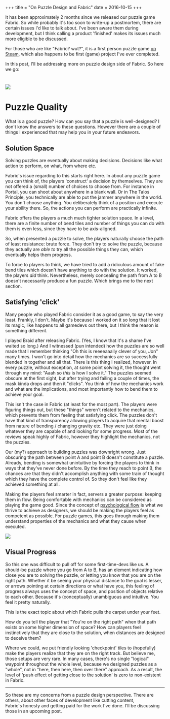 +++
title = "On Puzzle Design and Fabric"
date = 2016-10-15
+++

It has been approximately 2 months since we released our puzzle game Fabric. So while probably it's too soon to write-up a postmortem, there are certain issues I'd like to talk about. I've been aware them during development, but I think calling a product 'finished' makes its issues much more eligible to be discussed.

For those who are like "Fabric? wut?", it is a first person puzzle game [on Steam](http://store.steampowered.com/app/489660), which also happens to be first (game) project I've ever completed.

In this post, I'll be addressing more on puzzle design side of Fabric. So here we go:

# ![](images/08.png)

# Puzzle Quality

What is a good puzzle? How can you say that a puzzle is well-designed? I don't know the answers to these questions. However there are a couple of things I experienced that may help you in your future endeavors.

## Solution Space

Solving puzzles are eventually about making decisions. Decisions like what action to perform, on what, from where etc.

Fabric's issue regarding to this starts right here. In about any puzzle game you can think of, the players 'construct' a decision by themselves. They are not offered a (small) number of choices to choose from. For instance in Portal, you can shoot about anywhere in a blank wall. Or in The Talos Principle, you technically are able to put the jammer anywhere in the world. You don't choose anything. You deliberately think of a position and execute your ability there. So, the actions you can perform are practically infinite.

Fabric offers the players a much much tighter solution space. In a level, there are a finite number of bend tiles and number of things you can do with them is even less, since they have to be axis-aligned.

So, when presented a puzzle to solve, the players naturally choose the path of least resistance: brute force. They don't try to solve the puzzle, because they actually are _able to_ try all the possible things they can, which eventually helps them progress.

To force to players to think, we have tried to add a ridiculous amount of fake bend tiles which doesn't have anything to do with the solution. It worked, the players _did_ think. Nevertheless, merely concealing the path from A to B doesn't necessarily produce a fun puzzle. Which brings me to the next section.

## Satisfying 'click'

Many people who played Fabric consider it as a good game, to say the very least. Frankly, I don't. Maybe it's because I worked on it so long that it lost its magic, like happens to all gamedevs out there, but I think the reason is something different.

I played Braid after releasing Fabric. (Yes, I know that it's a shame I've waited so long.) And I witnessed (pun intended) how the puzzles are so well made that I remember thinking "Oh this is reeeeaaally clever of you, Jon" many times. I won't go into detail how the mechanics are so successfully blended in together and all that. There is this thing I realized, however. In every puzzle, without exception, at some point solving it, the thought went through my mind: "Aaah so _this_ is how I solve it." The puzzles seemed obscure at the first sight, but after trying and failing a couple of times, the mask kinda drops and then it "clicks". You think of how the mechanics work and what are the implications, and most importantly how to bend them to achieve your goal.

This isn't the case in Fabric (at least for the most part). The players were figuring things out, but these "things" weren't related to the mechanics, which prevents them from feeling that satisfying click. The puzzles don't have that kind of transparency allowing players to acquire that mental boost from nature of bending / changing gravity etc. They were just doing whatever they are capable of and looking for some progress. Most of the reviews speak highly of Fabric, however they highlight the mechanics, not the puzzles.

Our (my?) approach to building puzzles was downright wrong. Just obscuring the path between point A and point B doesn't constitute a puzzle. Already, bending is somewhat unintuitive by forcing the players to think in ways that they've never done before. By the time they reach to point B, the chances are that they didn't accomplish anything with some train of thought which they have the complete control of. So they don't feel like they achieved something at all.

Making the players feel smarter in fact, servers a greater purpose: keeping them in flow. Being comfortable with mechanics can be considered as playing the game good. Since the concept of [psychological flow](https://en.wikipedia.org/wiki/Flow_(psychology)#Conditions_for_flow) is what we thrive to achieve as designers, we should be making the players feel as competent as possible. For puzzle games, this goes through making them understand properties of the mechanics and what they cause when executed.

![](images/01.png)

## Visual Progress

So this one was difficult to pull off for some first-time-devs like us. A should-be puzzle where you go from A to B, has an element indicating how close you are to solving the puzzle, or letting you know that you are on the right path. Whether it be seeing your physical distance to the goal is lesser, or arrows pointing at certain directions or what have you, this feeling of progress always uses the concept of space, and position of objects relative to each other. Because it's (conceptually) unambiguous and intuitive. You feel it pretty naturally.

This is the exact topic about which Fabric pulls the carpet under your feet.

How do you tell the player that "You're on the right path" when that path exists on some higher dimension of space? How can players feel instinctively that they are close to the solution, when distances are designed to deceive them?

Where we could, we put friendly looking 'checkpoint' tiles to (hopefully) make the players realize that they are on the right track. But believe me, those setups are very rare. In many cases, there's no single "logical" waypoint throughout the whole level, because we designed puzzles as a "whole", not in "here, then here, then over there" approach. As a result, the level of 'push effect of getting close to the solution' is zero to non-existent in Fabric.

* * *

So these are my concerns from a puzzle design perspective. There are others, about other faces of development like cutting content, Fabric's honesty and getting paid for the work I've done. I'll be discussing those in an upcoming post.
